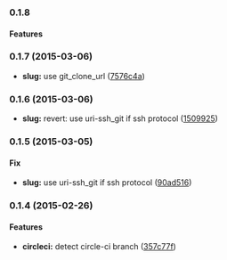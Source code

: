 ### 0.1.8

#### Features

### 0.1.7 (2015-03-06)

* **slug:** use git_clone_url ([7576c4a](https://github.com/packsaddle/ruby-saddler-reporter-support-git/commit/7576c4ad42c89e827ef31faa863645a5754f6426))

### 0.1.6 (2015-03-06)

* **slug:** revert: use uri-ssh_git if ssh protocol ([1509925](https://github.com/packsaddle/ruby-saddler-reporter-support-git/commit/1509925b226eeff5245c04cff0a99039604c6f07))

### 0.1.5 (2015-03-05)

#### Fix

* **slug:** use uri-ssh_git if ssh protocol ([90ad516](https://github.com/packsaddle/ruby-saddler-reporter-support-git/commit/90ad516ccb5e39cdb374572fa43641383becdcfb))

### 0.1.4 (2015-02-26)

#### Features

* **circleci:** detect circle-ci branch ([357c77f](https://github.com/packsaddle/ruby-saddler-reporter-support-git/commit/357c77f75d783ce89c0c5a1fa367dcf4b04a59e1))
